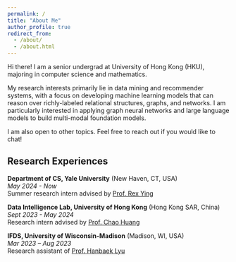 ```yaml
---
permalink: /
title: "About Me"
author_profile: true
redirect_from: 
  - /about/
  - /about.html
---
```

Hi there! I am a senior undergrad at University of Hong Kong (HKU), majoring in computer science and mathematics.

My research interests primarily lie in data mining and recommender systems, with a focus on developing machine learning models that can reason over richly-labeled relational structures, graphs, and networks. I am particularly interested in applying graph neural networks and large language models to build multi-modal foundation models.

I am also open to other topics. Feel free to reach out if you would like to chat!

<!-- Feel free to reach out if you'd like to brainstorm ideas, discuss potential projects, or just geek out about the latest developments in our field. I'm open to other related areas as well. -->

Research Experiences
--------------------

**Department of CS, Yale University** (New Haven, CT, USA)\
*May 2024 - Now*\
Summer research intern advised by [Prof. Rex Ying](https://www.cs.yale.edu/homes/ying-rex/)

**Data Intelligence Lab, University of Hong Kong** (Hong Kong SAR, China)\
*Sept 2023 - May 2024*\
Research intern advised by [Prof. Chao Huang](https://sites.google.com/view/chaoh)

**IFDS, University of Wisconsin-Madison** (Madison, WI, USA)\
*Mar 2023 – Aug 2023*\
Research assistant of [Prof. Hanbaek Lyu](https://hanbaeklyu.com)
